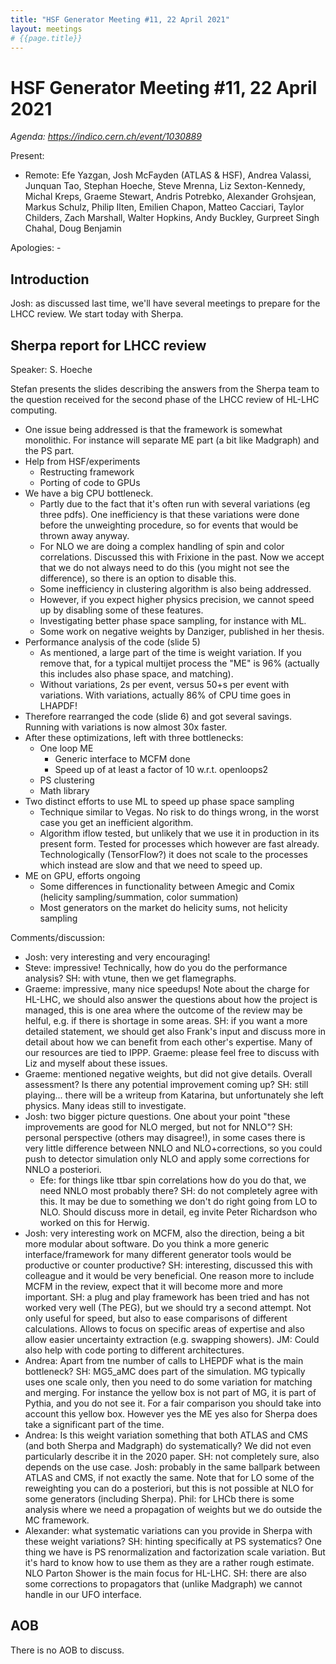```yaml
---
title: "HSF Generator Meeting #11, 22 April 2021"
layout: meetings
# {{page.title}}
---
```

# HSF Generator Meeting #11, 22 April 2021

*Agenda: <https://indico.cern.ch/event/1030889>*

Present: 
- Remote: Efe Yazgan, Josh McFayden (ATLAS & HSF), Andrea Valassi, Junquan Tao, Stephan Hoeche, Steve Mrenna, Liz Sexton-Kennedy, Michal Kreps, Graeme Stewart, Andris Potrebko, Alexander Grohsjean, Markus Schulz, Philip Ilten, Emilien Chapon, Matteo Cacciari, Taylor Childers, Zach Marshall, Walter Hopkins, Andy Buckley, Gurpreet Singh Chahal, Doug Benjamin 

Apologies: -

## Introduction

Josh: as discussed last time, we'll have several meetings to prepare for the LHCC review. We start today with Sherpa. 

## Sherpa report for LHCC review 
Speaker: S. Hoeche

Stefan presents the slides describing the answers from the Sherpa team to the question received for the second phase of the LHCC review of HL-LHC computing.
- One issue being addressed is that the framework is somewhat monolithic. For instance will separate ME part (a bit like Madgraph) and the PS part.
- Help from HSF/experiments
    - Restructing framework
    - Porting of code to GPUs
- We have a big CPU bottleneck. 
    - Partly due to the fact that it's often run with several variations (eg three pdfs). One inefficiency is that these variations were done before the unweighting procedure, so for events that would be thrown away anyway.
    - For NLO we are doing a complex handling of spin and color correlations. Discussed this with Frixione in the past. Now we accept that we do not always need to do this (you might not see the difference), so there is an option to disable this.
    - Some inefficiency in clustering algorithm is also being addressed.
    - However, if you expect higher physics precision, we cannot speed up by disabling some of these features.
    - Investigating better phase space sampling, for instance with ML.
    - Some work on negative weights by Danziger, published in her thesis.
- Performance analysis of the code (slide 5)
    - As mentioned, a large part of the time is weight variation. If you remove that, for a typical multijet process the "ME" is 96% (actually this includes also phase space, and matching).
    - Without variations, 2s per event, versus 50+s per event with variations. With variations, actually 86% of CPU time goes in LHAPDF!
- Therefore rearranged the code (slide 6) and got several savings. Running with variations is now almost 30x faster.
- After these optimizations, left with three bottlenecks:
    - One loop ME
        - Generic interface to MCFM done
        - Speed up of at least a factor of 10 w.r.t. openloops2
    - PS clustering 
    - Math library
- Two distinct efforts to use ML to speed up phase space sampling
    - Technique similar to Vegas. No risk to do things wrong, in the worst case you get an inefficient algorithm.
    - Algorithm iflow tested, but unlikely that we use it in production in its present form. Tested for processes which however are fast already. Technologically (TensorFlow?) it does not scale to the processes which instead are slow and that we need to speed up.
- ME on GPU, efforts ongoing
    - Some differences in functionality between Amegic and Comix (helicity sampling/summation, color summation)
    - Most generators on the market do helicity sums, not helicity sampling

Comments/discussion:
- Josh: very interesting and very encouraging!
- Steve: impressive! Technically, how do you do the performance analysis? SH: with vtune, then we get flamegraphs.
- Graeme: impressive, many nice speedups! Note about the charge for HL-LHC, we should also answer the  questions about how the project is managed, this is one area where the outcome of the review may be helful, e.g. if there is shortage in some areas. SH: if you want a more detailed statement, we should get also Frank's input and discuss more in detail about how we can benefit from each other's expertise. Many of our resources are tied to IPPP. Graeme: please feel free to discuss with Liz and myself about these issues.
- Graeme: mentioned negative weights, but did not give details. Overall assessment? Is there any potential improvement coming up? SH: still playing... there will be a writeup from Katarina, but unfortunately she left physics. Many ideas still to investigate.
- Josh: two bigger picture questions. One about your point "these improvements are good for NLO merged, but not for NNLO"? SH: personal perspective (others may disagree!), in some cases there is very little difference between NNLO and NLO+corrections, so you could push to detector simulation only NLO and apply some corrections for NNLO a posteriori. 
    - Efe: for things like ttbar spin correlations how do you do that, we need NNLO most probably there? SH: do not completely agree with this. It may be due to something we don't do right going from LO to NLO. Should discuss more in detail, eg invite Peter Richardson who worked on this for Herwig.
- Josh: very interesting work on MCFM, also the direction, being a bit more modular about software. Do you think a more generic interface/framework for many different generator tools would be productive or counter productive? SH: interesting, discussed this with colleague and it would be very beneficial. One reason more to include MCFM in the review, expect that it will become more and more important. SH: a plug and play framework has been tried and has not worked very well (The PEG), but we should try a second attempt. Not only useful for speed, but also to ease comparisons of different calculations. Allows to focus on specific areas of expertise and also allow easier uncertainty extraction (e.g. swapping showers). JM: Could also help with code porting to different architectures.
- Andrea: Apart from tne number of calls to LHEPDF what is the main bottleneck? SH: MG5_aMC does part of the simulation. MG typically uses one scale only, then you need to do some variation for matching and merging. For instance the yellow box is not part of MG, it is part of Pythia, and you do not see it. For a fair comparison you should take into account this yellow box. However yes the ME yes also for Sherpa does take a significant part of the time.
- Andrea: Is this weight variation something that both ATLAS and CMS (and both Sherpa and Madgraph) do systematically? We did not even particularly describe it in the 2020 paper. SH: not completely sure, also depends on the use case. Josh: probably in the same ballpark between ATLAS and CMS, if not exactly the same. Note that for LO some of the reweighting you can do a posteriori, but this is not possible at NLO for some generators (including Sherpa). Phil: for LHCb there is some analysis where we need a propagation of weights but we do outside the MC framework.
- Alexander: what systematic variations can you provide in Sherpa with these weight variations? SH: hinting specifically at PS systematics? One thing we have is PS renormalization and factorization scale variation. But it's hard to know how to use them as they are a rather rough estimate. NLO Parton Shower is the main focus for HL-LHC. SH: there are also some corrections to propagators that (unlike Madgraph) we cannot handle in our UFO interface.

## AOB

There is no AOB to discuss.
